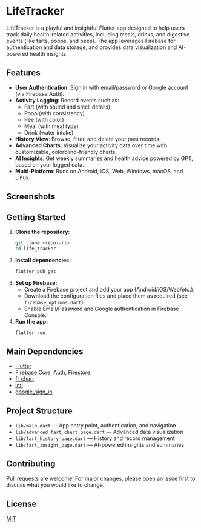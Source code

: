 # LifeTracker

LifeTracker is a playful and insightful Flutter app designed to help users track daily health-related activities, including meals, drinks, and digestive events (like farts, poops, and pees). The app leverages Firebase for authentication and data storage, and provides data visualization and AI-powered health insights.

## Features

- **User Authentication**: Sign in with email/password or Google account (via Firebase Auth).
- **Activity Logging**: Record events such as:
  - Fart (with sound and smell details)
  - Poop (with consistency)
  - Pee (with color)
  - Meal (with meal type)
  - Drink (water intake)
- **History View**: Browse, filter, and delete your past records.
- **Advanced Charts**: Visualize your activity data over time with customizable, colorblind-friendly charts.
- **AI Insights**: Get weekly summaries and health advice powered by GPT, based on your logged data.
- **Multi-Platform**: Runs on Android, iOS, Web, Windows, macOS, and Linux.

## Screenshots
<!-- Add screenshots here if available -->

## Getting Started

1. **Clone the repository:**
   ```bash
   git clone <repo-url>
   cd life_tracker
   ```
2. **Install dependencies:**
   ```bash
   flutter pub get
   ```
3. **Set up Firebase:**
   - Create a Firebase project and add your app (Android/iOS/Web/etc.).
   - Download the configuration files and place them as required (see `firebase_options.dart`).
   - Enable Email/Password and Google authentication in Firebase Console.
4. **Run the app:**
   ```bash
   flutter run
   ```

## Main Dependencies
- [Flutter](https://flutter.dev/)
- [Firebase Core, Auth, Firestore](https://firebase.flutter.dev/)
- [fl_chart](https://pub.dev/packages/fl_chart)
- [intl](https://pub.dev/packages/intl)
- [google_sign_in](https://pub.dev/packages/google_sign_in)

## Project Structure
- `lib/main.dart` — App entry point, authentication, and navigation
- `lib/advanced_fart_chart_page.dart` — Advanced data visualization
- `lib/fart_history_page.dart` — History and record management
- `lib/fart_insight_page.dart` — AI-powered insights and summaries

## Contributing
Pull requests are welcome! For major changes, please open an issue first to discuss what you would like to change.

## License
[MIT](LICENSE)
